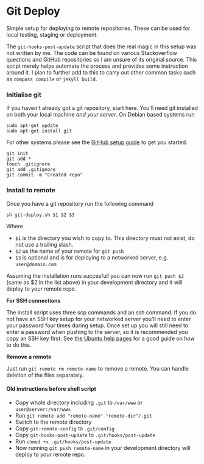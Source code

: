 # Git Deploy

Simple setup for deploying to remote repositories. These can be used for local testing, staging or deployment.

The `git-hooks-post-update` script that does the real magic in this setup was not written by me. The code can be found on various Stackoverflow questions and GitHub repositories so I am unsure of its original source. This script merely helps automate the process and provides some instruction around it. I plan to further add to this to carry out other common tasks such as `compass compile` or `jekyll build`.

### Initialise git

If you haven't already got a git repository, start here. You'll need git installed on both your local machine _and your server_. On Debian based systems run

    sudo apt-get update
    sudo apt-get install git

For other systems please see the [GitHub setup guide](https://help.github.com/articles/set-up-git) to get you started.

    git init
    git add *
    touch .gitignore
    git add .gitignore
    git commit -m "Created repo"

### Install to remote

Once you have a git repository run the following command

    sh git-deploy.sh $1 $2 $3

Where

* `$1` is the directory you wish to copy to. This directory must not exist, do not use a trailing slash.
* `$2` us the name of your remote for `git push`
* `$3` is optional and is for deploying to a networked server, e.g. `user@domain.com`

Assuming the installation runs succesfull you can now run `git push $2` (same as $2 in the list above) in your development directory and it will deploy to your remote repo.

__For SSH connections__

The install script uses three scp commands and an ssh command. If you do not have an SSH key setup for your networked server you'll need to enter your password four times during setup. Once set up you will still need to enter a password when pushing to the server, so it is recommended you copy an SSH key first. See [the Ubuntu help pages](https://help.ubuntu.com/community/SSH/OpenSSH/Keys#Transfer_Client_Key_to_Host) for a good guide on how to do this.

__Remove a remote__

Just run `git remote rm remote-name` to remove a remote. You can handle deletion of the files separately.

#### Old instructions before shell script

* Copy whole directory including `.git` to `/var/www` or `user@server:/var/www`.
* Run `git remote add "remote-name" "remote-dir"/.git`
* Switch to the remote directory
* Copy `git-remote-config` to `.git/config`
* Copy `git-hooks-post-update` to `.git/hooks/post-update`
* Run `chmod +x .git/hooks/post-update` 
* Now running `git push remote-name` in your development directory will deploy to your remote repo.

